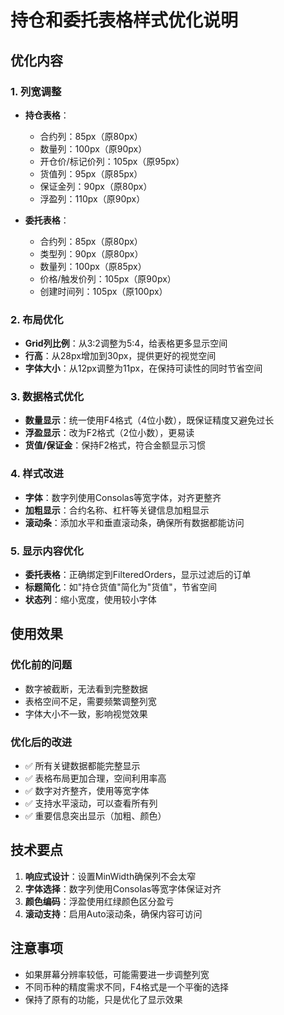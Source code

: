 # 持仓和委托表格样式优化说明

## 优化内容

### 1. 列宽调整
- **持仓表格**：
  - 合约列：85px（原80px）
  - 数量列：100px（原90px）
  - 开仓价/标记价列：105px（原95px）
  - 货值列：95px（原85px）
  - 保证金列：90px（原80px）
  - 浮盈列：110px（原90px）

- **委托表格**：
  - 合约列：85px（原80px）
  - 类型列：90px（原80px）
  - 数量列：100px（原85px）
  - 价格/触发价列：105px（原90px）
  - 创建时间列：105px（原100px）

### 2. 布局优化
- **Grid列比例**：从3:2调整为5:4，给表格更多显示空间
- **行高**：从28px增加到30px，提供更好的视觉空间
- **字体大小**：从12px调整为11px，在保持可读性的同时节省空间

### 3. 数据格式优化
- **数量显示**：统一使用F4格式（4位小数），既保证精度又避免过长
- **浮盈显示**：改为F2格式（2位小数），更易读
- **货值/保证金**：保持F2格式，符合金额显示习惯

### 4. 样式改进
- **字体**：数字列使用Consolas等宽字体，对齐更整齐
- **加粗显示**：合约名称、杠杆等关键信息加粗显示
- **滚动条**：添加水平和垂直滚动条，确保所有数据都能访问

### 5. 显示内容优化
- **委托表格**：正确绑定到FilteredOrders，显示过滤后的订单
- **标题简化**：如"持仓货值"简化为"货值"，节省空间
- **状态列**：缩小宽度，使用较小字体

## 使用效果

### 优化前的问题
- 数字被截断，无法看到完整数据
- 表格空间不足，需要频繁调整列宽
- 字体大小不一致，影响视觉效果

### 优化后的改进
- ✅ 所有关键数据都能完整显示
- ✅ 表格布局更加合理，空间利用率高
- ✅ 数字对齐整齐，使用等宽字体
- ✅ 支持水平滚动，可以查看所有列
- ✅ 重要信息突出显示（加粗、颜色）

## 技术要点

1. **响应式设计**：设置MinWidth确保列不会太窄
2. **字体选择**：数字列使用Consolas等宽字体保证对齐
3. **颜色编码**：浮盈使用红绿颜色区分盈亏
4. **滚动支持**：启用Auto滚动条，确保内容可访问

## 注意事项

- 如果屏幕分辨率较低，可能需要进一步调整列宽
- 不同币种的精度需求不同，F4格式是一个平衡的选择
- 保持了原有的功能，只是优化了显示效果 